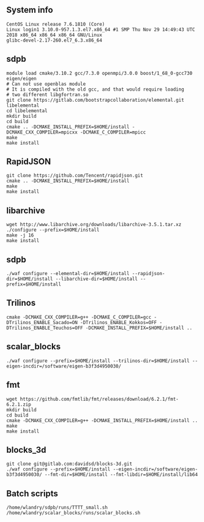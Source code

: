 System info
-----------
    CentOS Linux release 7.6.1810 (Core) 
    Linux login1 3.10.0-957.1.3.el7.x86_64 #1 SMP Thu Nov 29 14:49:43 UTC 2018 x86_64 x86_64 x86_64 GNU/Linux
    glibc-devel-2.17-260.el7_6.3.x86_64

sdpb
----
    module load cmake/3.10.2 gcc/7.3.0 openmpi/3.0.0 boost/1_68_0-gcc730 eigen/eigen
    # Can not use openblas module
    # It is compiled with the old gcc, and that would require loading
    # two different libgfortran.so
    git clone https://gitlab.com/bootstrapcollaboration/elemental.git libelemental
    cd libelemental
    mkdir build
    cd build
    cmake .. -DCMAKE_INSTALL_PREFIX=$HOME/install -DCMAKE_CXX_COMPILER=mpicxx -DCMAKE_C_COMPILER=mpicc
    make
    make install

RapidJSON
---------
    git clone https://github.com/Tencent/rapidjson.git
    cmake .. -DCMAKE_INSTALL_PREFIX=$HOME/install
    make
    make install

libarchive
----------
    wget http://www.libarchive.org/downloads/libarchive-3.5.1.tar.xz
    ./configure --prefix=$HOME/install
    make -j 16
    make install

sdpb
----
    ./waf configure --elemental-dir=$HOME/install --rapidjson-dir=$HOME/install --libarchive-dir=$HOME/install --prefix=$HOME/install

Trilinos
--------
    cmake -DCMAKE_CXX_COMPILER=g++ -DCMAKE_C_COMPILER=gcc -DTrilinos_ENABLE_Sacado=ON -DTrilinos_ENABLE_Kokkos=OFF -DTrilinos_ENABLE_Teuchos=OFF -DCMAKE_INSTALL_PREFIX=$HOME/install ..

scalar_blocks
-------------
    ./waf configure --prefix=$HOME/install --trilinos-dir=$HOME/install --eigen-incdir=/software/eigen-b3f3d4950030/

fmt
---
    wget https://github.com/fmtlib/fmt/releases/download/6.2.1/fmt-6.2.1.zip
    mkdir build
    cd build
    cmake -DCMAKE_CXX_COMPILER=g++ -DCMAKE_INSTALL_PREFIX=$HOME/install ..
    make
    make install
  
blocks_3d
---------
    git clone git@gitlab.com:davidsd/blocks-3d.git
    ./waf configure --prefix=$HOME/install --eigen-incdir=/software/eigen-b3f3d4950030/ --fmt-dir=$HOME/install --fmt-libdir=$HOME/install/lib64

Batch scripts
-------------
    /home/wlandry/sdpb/runs/TTTT_small.sh
    /home/wlandry/scalar_blocks/runs/scalar_blocks.sh

